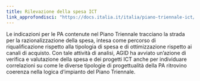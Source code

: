 ```yaml
---
title: Rilevazione della spesa ICT
link_approfondisci: "https://docs.italia.it/italia/piano-triennale-ict/pianotriennale-ict-doc/it/2019-2021/12_razionalizzazione-della-spesa.html"
---
```


Le indicazioni per le PA contenute nel Piano Triennale tracciano la strada per
la razionalizzazione della spesa, intesa come percorso di riqualificazione
rispetto alla tipologia di spesa e di ottimizzazione rispetto ai canali di
acquisto. Con tale attività di analisi, AGID ha avviato un’azione di verifica e
valutazione della spesa e dei progetti ICT anche per individuare correlazioni su
come le diverse tipologie di progettualità della PA ritrovino coerenza nella
logica d’impianto del Piano Triennale.
